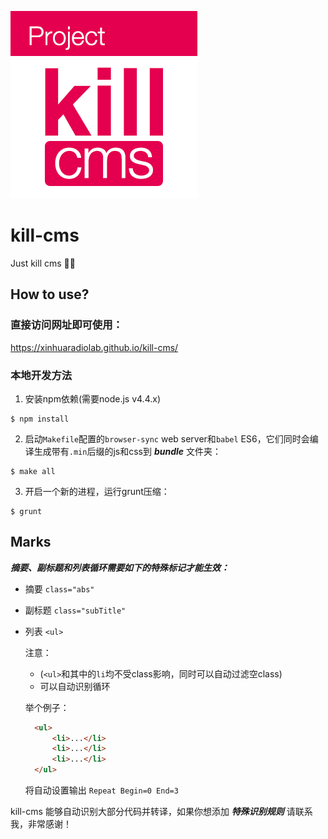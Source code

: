 ![kill-cms.logo.png](project.logo/kill-cms.logo.png)

# kill-cms

Just kill cms 🎯🔪

## How to use?

### 直接访问网址即可使用：

<https://xinhuaradiolab.github.io/kill-cms/>

### 本地开发方法

1. 安装npm依赖(需要node.js v4.4.x)

  ```
  $ npm install
  ```

2. 启动`Makefile`配置的`browser-sync` web server和`babel` ES6，它们同时会编译生成带有`.min`后缀的js和css到 _**bundle**_ 文件夹：

  ```
  $ make all
  ```

3. 开启一个新的进程，运行grunt压缩：

  ```
  $ grunt
  ```

## Marks

_**摘要、副标题和列表循环需要如下的特殊标记才能生效：**_

- 摘要 `class="abs"`

- 副标题 `class="subTitle"`

- 列表 `<ul>`

  注意：

  - (`<ul>`和其中的`li`均不受class影响，同时可以自动过滤空class)
  - 可以自动识别循环

  举个例子：

  ```html
    <ul>
        <li>...</li>
        <li>...</li>
        <li>...</li>
    </ul>
  ```

  将自动设置输出 `Repeat Begin=0 End=3`

kill-cms 能够自动识别大部分代码并转译，如果你想添加 _**特殊识别规则**_ 请联系我，非常感谢！
